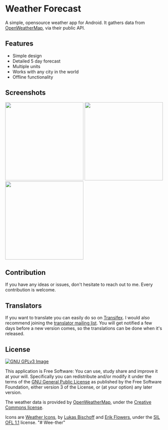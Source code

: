 # Weather Forecast


A simple, opensource weather app for Android. It gathers data from [OpenWeatherMap](https://openweathermap.org/), via their public API.



## Features
* Simple design
* Detailed 5 day forecast
* Multiple units
* Works with any city in the world
* Offline functionality

## Screenshots
[<img src="http://i.imgur.com/bvcc7Lt.png" width=250>](http://i.imgur.com/bvcc7Lt.png)
[<img src="http://i.imgur.com/SaH5X2O.png" width=250>](http://i.imgur.com/SaH5X2O.png)
[<img src="http://i.imgur.com/ztMbvyY.png" width=250>](http://i.imgur.com/ztMbvyY.png)

## Contribution
If you have any ideas or issues, don't hesitate to reach out to me. Every contribution is welcome.

## Translators
If you want to translate you can easily do so on [Transifex](https://www.transifex.com/forecastie/forecastie). I would also recommend joining the [translator mailing list](http://eepurl.com/cbD2BP). You will get notified a few days before a new version comes, so the translations can be done when it's released.

## License
[![GNU GPLv3 Image](https://www.gnu.org/graphics/gplv3-127x51.png)](http://www.gnu.org/licenses/gpl-3.0.en.html)  

This application is Free Software: You can use, study share and improve it at your
will. Specifically you can redistribute and/or modify it under the terms of the
[GNU General Public License](https://www.gnu.org/licenses/gpl.html) as
published by the Free Software Foundation, either version 3 of the License, or
(at your option) any later version.

The weather data is provided by [OpenWeatherMap](https://openweathermap.org/), under the <a href='http://creativecommons.org/licenses/by-sa/2.0/'>Creative Commons license</a>.

Icons are <a href='https://erikflowers.github.io/weather-icons/'>Weather Icons</a>, by <a href='http://www.twitter.com/artill'>Lukas Bischoff</a> and <a href='http://www.twitter.com/Erik_UX'>Erik Flowers</a>, under the <a href='http://scripts.sil.org/OFL'>SIL OFL 1.1</a> license.
"# Wee-ther" 

